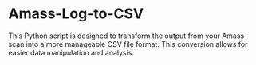 # Amass-Log-to-CSV
This Python script is designed to transform the output from your Amass scan into a more manageable CSV file format. This conversion allows for easier data manipulation and analysis.
